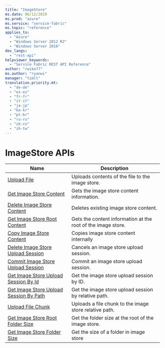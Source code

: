 ```yaml
---
title: "ImageStore"
ms.date: 06/12/2019
ms.prod: "azure"
ms.service: "service-fabric"
ms.topic: "reference"
applies_to: 
  - "Azure"
  - "Windows Server 2012 R2"
  - "Windows Server 2016"
dev_langs: 
  - "rest-api"
helpviewer_keywords: 
  - "Service Fabric REST API Reference"
author: "rwike77"
ms.author: "ryanwi"
manager: "timlt"
translation.priority.mt: 
  - "de-de"
  - "es-es"
  - "fr-fr"
  - "it-it"
  - "ja-jp"
  - "ko-kr"
  - "pt-br"
  - "ru-ru"
  - "zh-cn"
  - "zh-tw"
---
```

# ImageStore APIs

| Name | Description |
| --- | --- |
| [Upload File](sfclient-api-uploadfile.md) | Uploads contents of the file to the image store.<br/> |
| [Get Image Store Content](sfclient-api-getimagestorecontent.md) | Gets the image store content information.<br/> |
| [Delete Image Store Content](sfclient-api-deleteimagestorecontent.md) | Deletes existing image store content.<br/> |
| [Get Image Store Root Content](sfclient-api-getimagestorerootcontent.md) | Gets the content information at the root of the image store.<br/> |
| [Copy Image Store Content](sfclient-api-copyimagestorecontent.md) | Copies image store content internally<br/> |
| [Delete Image Store Upload Session](sfclient-api-deleteimagestoreuploadsession.md) | Cancels an image store upload session.<br/> |
| [Commit Image Store Upload Session](sfclient-api-commitimagestoreuploadsession.md) | Commit an image store upload session.<br/> |
| [Get Image Store Upload Session By Id](sfclient-api-getimagestoreuploadsessionbyid.md) | Get the image store upload session by ID.<br/> |
| [Get Image Store Upload Session By Path](sfclient-api-getimagestoreuploadsessionbypath.md) | Get the image store upload session by relative path.<br/> |
| [Upload File Chunk](sfclient-api-uploadfilechunk.md) | Uploads a file chunk to the image store relative path.<br/> |
| [Get Image Store Root Folder Size](sfclient-api-getimagestorerootfoldersize.md) | Get the folder size at the root of the image store.<br/> |
| [Get Image Store Folder Size](sfclient-api-getimagestorefoldersize.md) | Get the size of a folder in image store<br/> |

